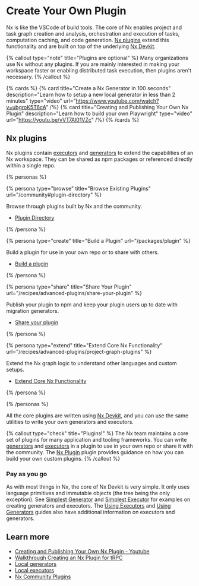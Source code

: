 # Create Your Own Plugin

Nx is like the VSCode of build tools. The core of Nx enables project and task graph creation and analysis, orchestration and
execution of tasks, computation caching, and code generation. [Nx plugins](#nx-plugins) extend this functionality and are built on top of the underlying [Nx Devkit](#nx-devkit).

{% callout type="note" title="Plugins are optional" %}
Many organizations use Nx without any plugins. If you are mainly interested in making your workspace faster or enabling distributed task execution, then plugins aren't necessary.
{% /callout %}

{% cards %}
{% card title="Create a Nx Generator in 100 seconds" description="Learn how to setup a new local generator in less than 2 minutes" type="video" url="https://www.youtube.com/watch?v=ubgroK5T6cA" /%}
{% card title="Creating and Publishing Your Own Nx Plugin" description="Learn how to build your own Playwright" type="video" url="https://youtu.be/vVT7Al01VZc" /%}
{% /cards %}

## Nx plugins

Nx plugins contain [executors](/plugin-features/use-task-executors) and [generators](/plugin-features/use-code-generators) to extend the capabilities of an Nx workspace. They can be shared as npm packages or referenced directly within a single repo.

{% personas %}

{% persona type="browse" title="Browse Existing Plugins" url="/community#plugin-directory" %}

Browse through plugins built by Nx and the community.

- [Plugin Directory](/community#plugin-directory)

{% /persona %}

{% persona type="create" title="Build a Plugin" url="/packages/plugin" %}

Build a plugin for use in your own repo or to share with others.

- [Build a plugin](/packages/plugin)

{% /persona %}

{% persona type="share" title="Share Your Plugin" url="/recipes/advanced-plugins/share-your-plugin" %}

Publish your plugin to npm and keep your plugin users up to date with migration generators.

- [Share your plugin](/recipes/advanced-plugins/share-your-plugin)

{% /persona %}

{% persona type="extend" title="Extend Core Nx Functionality" url="/recipes/advanced-plugins/project-graph-plugins" %}

Extend the Nx graph logic to understand other languages and custom setups.

- [Extend Core Nx Functionality](/recipes/advanced-plugins/project-graph-plugins)

{% /persona %}

{% /personas %}

All the core plugins are written using [Nx Devkit](/packages/devkit), and you can use the same utilities to write your own generators and
executors.

{% callout type="check" title="Plugins!" %}
The Nx team maintains a core set of plugins for many application and tooling frameworks. You can write [generators](/recipes/generators/local-generators) and [executors](/recipes/executors/creating-custom-executors) in a plugin to use in your own repo or share it with the community. The [Nx Plugin](/packages/plugin) plugin provides guidance on how you can build your own custom plugins.
{% /callout %}

### Pay as you go

As with most things in Nx, the core of Nx Devkit is very simple. It only uses language primitives and immutable
objects (the tree being the only exception). See [Simplest Generator](/recipes/generators/creating-files)
and [Simplest Executor](/plugin-features/use-task-executors#simplest-executor) for examples on creating generators
and executors. The [Using Executors](/plugin-features/use-task-executors)
and [Using Generators](/plugin-features/use-code-generators) guides also have additional information on executors
and generators.

## Learn more

- [Creating and Publishing Your Own Nx Plugin - Youtube](https://www.youtube.com/watch?v=vVT7Al01VZc)
- [Walkthrough Creating an Nx Plugin for tRPC](https://blog.nrwl.io/create-your-own-trpc-stack-de42209f83a3)
- [Local generators](/recipes/generators/local-generators)
- [Local executors](/recipes/executors/creating-custom-executors)
- [Nx Community Plugins](/community)

